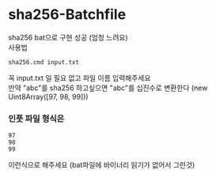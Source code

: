# sha256-Batchfile
sha256 bat으로 구현 성공 (엄청 느려요)<br>
사용법
```Batchfile
sha256.cmd input.txt
```
꼭 input.txt 일 필요 없고 파일 이름 입력해주세요<br>
만약 "abc"를 sha256 하고싶으면 "abc"를 십진수로 변환한다 (new Uint8Array([97, 98, 99]))<br>
### 인풋 파일 형식은
```
97
98
99
```
이런식으로 해주세요 (bat파일에 바이너리 읽기가 없어서 그런것)
